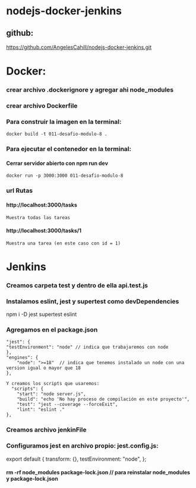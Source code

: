 # nodejs-docker-jenkins

## github: 
https://github.com/AngelesCahill/nodejs-docker-jenkins.git


# Docker:

### crear archivo .dockerignore y agregar ahi node_modules
### crear archivo Dockerfile
### Para construir la imagen en la terminal: 
    docker build -t 011-desafio-modulo-8 .
### Para ejecutar el contenedor en la terminal:
#### Cerrar servidor abierto con npm run dev
    docker run -p 3000:3000 011-desafio-modulo-8
### url Rutas
#### http://localhost:3000/tasks
    Muestra todas las tareas
#### http://localhost:3000/tasks/1
    Muestra una tarea (en este caso con id = 1)

# Jenkins

### Creamos carpeta test y dentro de ella api.test.js
### Instalamos eslint, jest y supertest como devDependencies
 npm i -D jest supertest eslint
### Agregamos en el package.json
    "jest": {
    "testEnvironment": "node" // indica que trabajaremos con node
    },
    "engines": {
        "node": ">=18"  // indica que tenemos instalado un node con una version igual o mayor que 18
    },

    Y creamos los scripts que usaremos: 
      "scripts": {
        "start": "node server.js",
        "build": "echo 'No hay proceso de compilación en este proyecto'",
        "test": "jest --coverage --forceExit",
        "lint": "eslint ."
    },
### Creamos archivo jenkinFile
### Configuramos jest en archivo propio: jest.config.js:
export default {
  transform: {},
  testEnvironment: "node",
};
#### rm -rf node_modules package-lock.json // para reinstalar node_modules y package-lock.json
